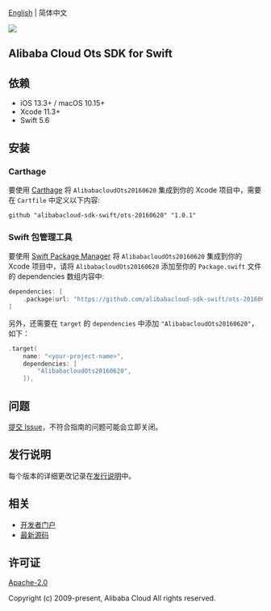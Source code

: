 [English](README.md) | 简体中文

![](https://aliyunsdk-pages.alicdn.com/icons/AlibabaCloud.svg)

## Alibaba Cloud Ots SDK for Swift

## 依赖

- iOS 13.3+ / macOS 10.15+
- Xcode 11.3+
- Swift 5.6

## 安装

### Carthage

要使用 [Carthage](https://github.com/Carthage/Carthage) 将 `AlibabacloudOts20160620` 集成到你的 Xcode 项目中，需要在 `Cartfile` 中定义以下内容:

```ogdl
github "alibabacloud-sdk-swift/ots-20160620" "1.0.1"
```

### Swift 包管理工具

要使用 [Swift Package Manager](https://swift.org/package-manager/) 将 `AlibabacloudOts20160620` 集成到你的 Xcode 项目中，请将 `AlibabacloudOts20160620` 添加至你的 `Package.swift` 文件的 dependencies 数组内容中:

```swift
dependencies: [
    .package(url: "https://github.com/alibabacloud-sdk-swift/ots-20160620.git", from: "1.0.1")
]
```

另外，还需要在 `target` 的 `dependencies` 中添加 `"AlibabacloudOts20160620"`，如下：

```swift
.target(
    name: "<your-project-name>",
    dependencies: [
        "AlibabacloudOts20160620",
    ]),
```

## 问题

[提交 Issue](https://github.com/alibabacloud-sdk-swift/ots-20160620/issues/new)，不符合指南的问题可能会立即关闭。

## 发行说明

每个版本的详细更改记录在[发行说明](./ChangeLog.txt)中。

## 相关

* [开发者门户](https://next.api.aliyun.com/home)
* [最新源码](https://github.com/alibabacloud-sdk-swift/ots-20160620)

## 许可证

[Apache-2.0](http://www.apache.org/licenses/LICENSE-2.0)

Copyright (c) 2009-present, Alibaba Cloud All rights reserved.
